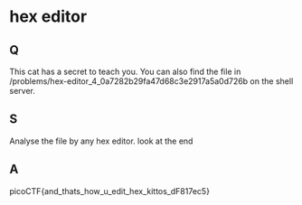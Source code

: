 
# hex editor

## Q

This cat has a secret to teach you. You can also find the file in /problems/hex-editor_4_0a7282b29fa47d68c3e2917a5a0d726b on the shell server.

## S


Analyse the file by any hex editor.
look at the end



## A

picoCTF{and_thats_how_u_edit_hex_kittos_dF817ec5}


